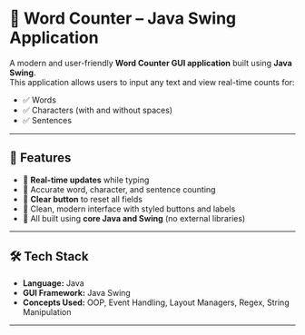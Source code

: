 # 📝 Word Counter – Java Swing Application

A modern and user-friendly **Word Counter GUI application** built using **Java Swing**.  
This application allows users to input any text and view real-time counts for:

- ✅ Words
- ✅ Characters (with and without spaces)
- ✅ Sentences

---

## 📌 Features

- 🧠 **Real-time updates** while typing
- 🎯 Accurate word, character, and sentence counting
- 🧼 **Clear button** to reset all fields
- 🎨 Clean, modern interface with styled buttons and labels
- 🔧 All built using **core Java and Swing** (no external libraries)

---

## 🛠️ Tech Stack

- **Language:** Java  
- **GUI Framework:** Java Swing  
- **Concepts Used:** OOP, Event Handling, Layout Managers, Regex, String Manipulation

---
